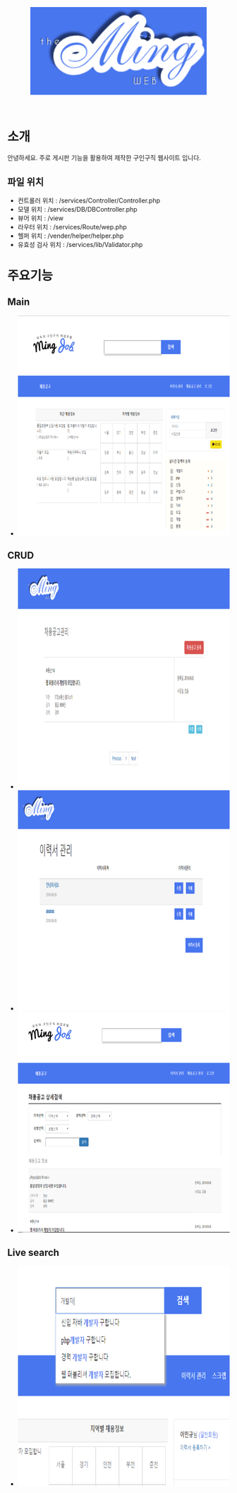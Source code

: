 <p align="center"><a href="https://www.ming-web.shop/Job-Site/home"><img src="https://github.com/Ming-good/Job-Site/blob/master/assets/image/Ming_logo_blue.png?raw=true" width="400"></a></p>
<br>

# 소개
안녕하세요. 주로 게시판 기능을 활용하여 제작한 구인구직 웹사이트 입니다.

## 파일 위치
- 컨트롤러 위치 : /services/Controller/Controller.php
- 모델 위치 : /services/DB/DBController.php
- 뷰어 위치 : /view
- 라우터 위치 : /services/Route/wep.php
- 헬퍼 위치 : /vender/helper/helper.php
- 유효성 검사 위치 : /services/lib/Validator.php

# 주요기능

## Main
- <img src="https://github.com/Ming-good/Job-Site/blob/master/assets/image/git/main.PNG?raw=true" width="600" height="500">

## CRUD
- <img src="https://github.com/Ming-good/Job-Site/blob/master/assets/image/git/CRUD1.PNG?raw=true" width="600" height="500">
- <img src="https://github.com/Ming-good/Job-Site/blob/master/assets/image/git/CRUD2.PNG?raw=true" width="600" height="500">
- <img src="https://github.com/Ming-good/Job-Site/blob/master/assets/image/git/CRUD3.PNG?raw=true" width="600" height="500">

## Live search
- <img src="https://github.com/Ming-good/Job-Site/blob/master/assets/image/git/live.PNG?raw=true" width="600" height="500">




